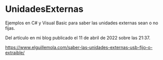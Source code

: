 # UnidadesExternas
Ejemplos en C# y Visual Basic para saber las unidades externas sean o no fijas.

Del artículo en mi blog publicado el 11 de abril de 2022 sobre las 21:37.

https://www.elguillemola.com/saber-las-unidades-externas-usb-fijo-o-extraible/
